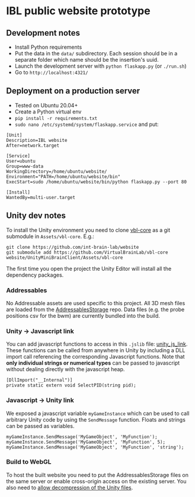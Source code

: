 # IBL public website prototype

## Development notes

* Install Python requirements
* Put the data in the `data/` subdirectory. Each session should be in a separate folder which name should be the insertion's uuid.
* Launch the development server with `python flaskapp.py` (or `./run.sh`)
* Go to `http://localhost:4321/`


## Deployment on a production server

* Tested on Ubuntu 20.04+
* Create a Python virtual env
* `pip install -r requirements.txt`
* `sudo nano /etc/systemd/system/flaskapp.service` and put:

```
[Unit]
Description=IBL website
After=network.target

[Service]
User=ubuntu
Group=www-data
WorkingDirectory=/home/ubuntu/website/
Environment="PATH=/home/ubuntu/website/bin"
ExecStart=sudo /home/ubuntu/website/bin/python flaskapp.py --port 80

[Install]
WantedBy=multi-user.target
```

## Unity dev notes

To install the Unity environment you need to clone [vbl-core](https://github.com/VirtualBrainLab/vbl-core) as a git submodule in `Assets/vbl-core`. E.g.:

```
git clone https://github.com/int-brain-lab/website
git submodule add https://github.com/VirtualBrainLab/vbl-core website/UnityMiniBrainClient/Assets/vbl-core
```

The first time you open the project the Unity Editor will install all the dependency packages.

### Addressables

No Addressable assets are used specific to this project. All 3D mesh files are loaded from the [AddressablesStorage](https://github.com/VirtualBrainLab/AddressablesStorage) repo. Data files (e.g. the probe positions csv for the bwm) are currently bundled into the build.

### Unity -> Javascript link

You can add javascript functions to access in this `.jslib` file: [unity_js_link](https://github.com/int-brain-lab/website/blob/main/UnityMiniBrainClient/Assets/Plugins/unity_js_link.jslib). These functions can be called from anywhere in Unity by including a DLL import call referencing the corresponding Javascript functions. Note that **only individual strings or numerical types** can be passed to javascript without dealing directly with the javascript heap.

```
[DllImport("__Internal")]
private static extern void SelectPID(string pid);
```

### Javascript -> Unity link

We exposed a javascript variable `myGameInstance` which can be used to call arbitrary Unity code by using the `SendMessage` function. Floats and strings can be passed as variables.

```
myGameInstance.SendMessage('MyGameObject', 'MyFunction');
myGameInstance.SendMessage('MyGameObject', 'MyFunction', 5);
myGameInstance.SendMessage('MyGameObject', 'MyFunction', 'string');
```

### Build to WebGL

To host the built website you need to put the AddressablesStorage files on the same server or enable cross-origin access on the existing server. You also need to [allow decompression of the Unity files](https://docs.unity3d.com/Manual/webgl-deploying.html).
